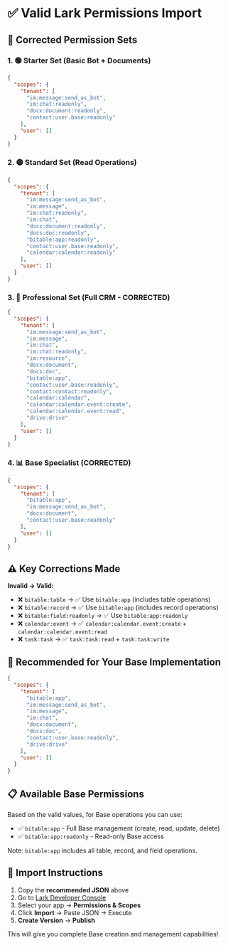 # ✅ Valid Lark Permissions Import

## 🚨 Corrected Permission Sets

### 1. 🟢 Starter Set (Basic Bot + Documents)
```json
{
  "scopes": {
    "tenant": [
      "im:message:send_as_bot",
      "im:chat:readonly",
      "docx:document:readonly",
      "contact:user.base:readonly"
    ],
    "user": []
  }
}
```

### 2. 🟡 Standard Set (Read Operations)
```json
{
  "scopes": {
    "tenant": [
      "im:message:send_as_bot",
      "im:message",
      "im:chat:readonly",
      "im:chat",
      "docx:document:readonly",
      "docs:doc:readonly",
      "bitable:app:readonly",
      "contact:user.base:readonly",
      "calendar:calendar:readonly"
    ],
    "user": []
  }
}
```

### 3. 🔴 Professional Set (Full CRM - CORRECTED)
```json
{
  "scopes": {
    "tenant": [
      "im:message:send_as_bot",
      "im:message", 
      "im:chat",
      "im:chat:readonly",
      "im:resource",
      "docx:document",
      "docs:doc",
      "bitable:app",
      "contact:user.base:readonly",
      "contact:contact:readonly",
      "calendar:calendar",
      "calendar:calendar.event:create",
      "calendar:calendar.event:read",
      "drive:drive"
    ],
    "user": []
  }
}
```

### 4. 📊 Base Specialist (CORRECTED)
```json
{
  "scopes": {
    "tenant": [
      "bitable:app",
      "im:message:send_as_bot",
      "docx:document",
      "contact:user.base:readonly"
    ],
    "user": []
  }
}
```

## ⚠️ Key Corrections Made

**Invalid → Valid:**
- ❌ `bitable:table` → ✅ Use `bitable:app` (includes table operations)
- ❌ `bitable:record` → ✅ Use `bitable:app` (includes record operations)
- ❌ `bitable:field:readonly` → ✅ Use `bitable:app:readonly`
- ❌ `calendar:event` → ✅ `calendar:calendar.event:create` + `calendar:calendar.event:read`
- ❌ `task:task` → ✅ `task:task:read` + `task:task:write`

## 🎯 Recommended for Your Base Implementation

```json
{
  "scopes": {
    "tenant": [
      "bitable:app",
      "im:message:send_as_bot",
      "im:message",
      "im:chat",
      "docx:document",
      "docs:doc", 
      "contact:user.base:readonly",
      "drive:drive"
    ],
    "user": []
  }
}
```

## 📋 Available Base Permissions

Based on the valid values, for Base operations you can use:
- ✅ `bitable:app` - Full Base management (create, read, update, delete)
- ✅ `bitable:app:readonly` - Read-only Base access

Note: `bitable:app` includes all table, record, and field operations.

## 🔧 Import Instructions

1. Copy the **recommended JSON** above
2. Go to [Lark Developer Console](https://open.feishu.cn)
3. Select your app → **Permissions & Scopes**
4. Click **Import** → Paste JSON → Execute
5. **Create Version** → **Publish**

This will give you complete Base creation and management capabilities!